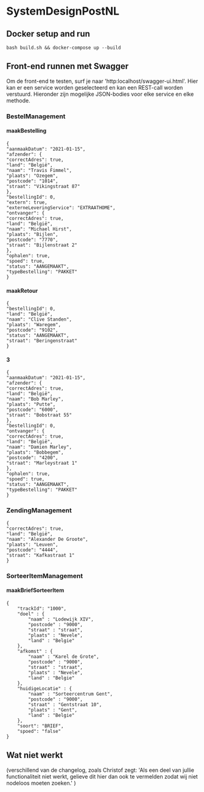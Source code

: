 # SystemDesignPostNL
## Docker setup and run
```
bash build.sh && docker-compose up --build
```

## Front-end runnen met Swagger
Om de front-end te testen, surf je naar 'http:localhost/swagger-ui.html'. Hier kan er een service worden geselecteerd en kan een REST-call worden verstuurd. Hieronder zijn mogelijke JSON-bodies voor elke service en elke methode.

### BestelManagement
#### maakBestelling
```
{
"aanmaakDatum": "2021-01-15",
"afzender": {
"correctAdres": true,
"land": "België",
"naam": "Travis Fimmel",
"plaats": "Ozegem",
"postcode": "1014",
"straat": "Vikingstraat 87"
},
"bestellingId": 0,
"extern": true,
"externeLeveringService": "EXTRAATHOME",
"ontvanger": {
"correctAdres": true,
"land": "België",
"naam": "Michael Hirst",
"plaats": "Bijlen",
"postcode": "7770",
"straat": "Bijlenstraat 2"
},
"ophalen": true,
"spoed": true,
"status": "AANGEMAAKT",
"typeBestelling": "PAKKET"
}
```
#### maakRetour
```
{
"bestellingId": 0,
"land": "België",
"naam": "Clive Standen",
"plaats": "Waregem",
"postcode": "9102",
"status": "AANGEMAAKT",
"straat": "Beringenstraat"
}
```
#### 3
```
{
"aanmaakDatum": "2021-01-15",
"afzender": {
"correctAdres": true,
"land": "België",
"naam": "Bob Marley",
"plaats": "Putte",
"postcode": "6000",
"straat": "Bobstraat 55"
},
"bestellingId": 0,
"ontvanger": {
"correctAdres": true,
"land": "België",
"naam": "Damien Marley",
"plaats": "Bobbegem",
"postcode": "4200",
"straat": "Marleystraat 1"
},
"ophalen": true,
"spoed": true,
"status": "AANGEMAAKT",
"typeBestelling": "PAKKET"
}
```

### ZendingManagement
```
{
"correctAdres": true,
"land": "België",
"naam": "Alexander De Groote",
"plaats": "Leuven",
"postcode": "4444",
"straat": "Kafkastraat 1"
}
```
### SorteerItemManagement
#### maakBriefSorteerItem
```
{
    "trackId": "1000",
    "doel" : {
        "naam" : "Lodewijk XIV",
        "postcode" : "9000",
        "straat" : "straat",
        "plaats" : "Nevele",
        "land" : "Belgie"
    },
    "afkomst" : {
        "naam" : "Karel de Grote",
        "postcode" : "9000",
        "straat" : "straat",
        "plaats" : "Nevele",
        "land" : "Belgie"
    },
    "huidigeLocatie" : {
        "naam" : "Sorteercentrum Gent",
        "postcode" : "9000",
        "straat" : "Gentstraat 10",
        "plaats" : "Gent",
        "land" : "Belgie"
    },
    "soort": "BRIEF",
    "spoed": "false"
}
```

## Wat niet werkt
(verschillend van de changelog, 
zoals Christof zegt:  'Als een deel van jullie functionaliteit niet werkt, gelieve dit hier dan ook te vermelden zodat wij niet nodeloos moeten zoeken.'
)
